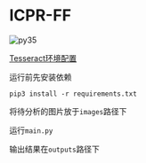 # ICPR-FF

![py35][py35]

[Tesseract环境配置](https://github.com/RuleLock/ICPR-FF/blob/master/docs/Tesseract%20OCR.md)

运行前先安装依赖

`pip3 install -r requirements.txt`

将待分析的图片放于`images`路径下

运行`main.py`

输出结果在`outputs`路径下



[py35]: https://img.shields.io/badge/python-3.5-red.svg